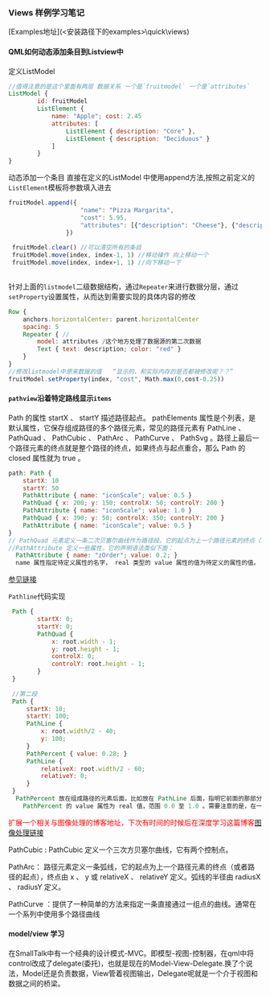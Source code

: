 ### Views 样例学习笔记

[Examples地址](<安装路径下的examples>\quick\views)

#### QML如何动态添加条目到Listview中

定义ListModel

```qml
//值得注意的是这个里面有两层 数据关系 一个是`fruitmodel` 一个是`attributes`
ListModel {     
        id: fruitModel
        ListElement {
            name: "Apple"; cost: 2.45
            attributes: [
                ListElement { description: "Core" },
                ListElement { description: "Deciduous" }
            ]
        }
}
```

动态添加一个条目 直接在定义的ListModel 中使用append方法,按照之前定义的`ListElement`模板将参数填入进去 

```qml
fruitModel.append({
                    "name": "Pizza Margarita",
                    "cost": 5.95,
                    "attributes": [{"description": "Cheese"}, {"description": "Tomato"}]
                })
               
 fruitModel.clear() //可以清空所有的条目
 fruitModel.move(index, index-1, 1) //移动操作 向上移动一个
 fruitModel.move(index, index+1, 1) //向下移动一下
 
```

针对上面的`listmodel`二级数据结构，通过`Repeater`来进行数据分层，通过`setProperty`设置属性，从而达到需要实现的具体内容的修改

```qml
Row {
    anchors.horizontalCenter: parent.horizontalCenter
    spacing: 5
    Repeater { //
        model: attributes /这个地方处理了数据源的第二次数据
        Text { text: description; color: "red" }
    }
}
//修改listmodel中原来数据的值   “显示的，和实际内存的是否都被修改呢？？”
fruitModel.setProperty(index, "cost", Math.max(0,cost-0.25))             
```

#### `pathview`沿着特定路线显示`items`

 Path 的属性 startX 、 startY 描述路径起点。 pathElements 属性是个列表，是默认属性，它保存组成路径的多个路径元素，常见的路径元素有 PathLine 、 PathQuad 、 PathCubic 、 PathArc 、 PathCurve 、 PathSvg 。路径上最后一个路径元素的终点就是整个路径的终点，如果终点与起点重合，那么 Path 的 closed 属性就为 true 。

```qml
path: Path {
    startX: 10
    startY: 50
    PathAttribute { name: "iconScale"; value: 0.5 }
    PathQuad { x: 200; y: 150; controlX: 50; controlY: 200 }
    PathAttribute { name: "iconScale"; value: 1.0 }
    PathQuad { x: 390; y: 50; controlX: 350; controlY: 200 }
    PathAttribute { name: "iconScale"; value: 0.5 }
}
// PathQuad 元素定义一条二次贝塞尔曲线作为路径段。它的起点为上一个路径元素的终点（或者路径的起点），终点由 x 、 y 或 relativeX 、 relativeY 定义，控制点由 controlX 、 controlY 或 relativeControlX 、 relativeControlY 来定义.
//PathAttribute 定义一些属性，它的声明语法类似下面：
  PathAttribute { name: "zOrder"; value: 0.2; }
  name 属性指定待定义属性的名字， real 类型的 value 属性的值为待定义的属性的值。

```

[参见链接]( https://blog.csdn.net/foruok/article/details/38060495 )

`Pathline`代码实现

```qml
 Path {
        startX: 0;
        startY: 0;
        PathQuad {
            x: root.width - 1;
            y: root.height - 1;
            controlX: 0;
            controlY: root.height - 1;
        }
 }
 
 //第二段
 Path {
     startX: 10;
     startY: 100;
     PathLine {
         x: root.width/2 - 40;
         y: 100;	
     }		
     PathPercent { value: 0.28; }
     PathLine {
         relativeX: root.width/2 - 60;
         relativeY: 0;
     }
 }
  PathPercent 放在组成路径的元素后面，比如放在 PathLine 后面，指明它前面的那部分路径（通常由一个或多个 Path 元素组成）所放置的 item 数量占整个路径上所有 item 数量的比率。
    PathPercent 的 value 属性为 real 值，范围 0.0 至 1.0 。需要注意的是，在一个 Path 中使用 PathPercent ，PathPercent 元素的 value 值是递增的，某一段路径如果在两个 PathPercent 之间，那么这段路径上面放置的 item 数量占路径上总 item 数量的比率，是后面的 PathPercent 与 前面的 PathPercent 的 value 之差。
```

<font color=red>扩展一个相关与图像处理的博客地址，下次有时间的时候后在深度学习这篇博客[图像处理链接]( https://blog.csdn.net/foruok/article/details/37740583 )</font>

PathCubic : PathCubic 定义一个三次方贝塞尔曲线，它有两个控制点。 

PathArc： 路径元素定义一条弧线，它的起点为上一个路径元素的终点（或者路径的起点），终点由 x 、 y 或 relativeX 、 relativeY 定义。弧线的半径由 radiusX 、 radiusY 定义。 

PathCurve ：提供了一种简单的方法来指定一条直接通过一组点的曲线。通常在一个系列中使用多个路径曲线 

####  model/view 学习

在SmallTalk中有一个经典的设计模式-MVC。即模型-视图-控制器，在qml中将control改成了delegate(委托)，也就是现在的Model-View-Delegate.换了个说法，Model还是负责数据，View管着视图输出，Delegate呢就是一个介于视图和数据之间的桥梁。 